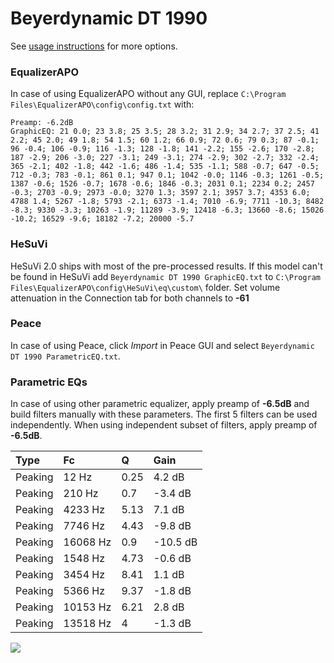 # Beyerdynamic DT 1990
See [usage instructions](https://github.com/jaakkopasanen/AutoEq#usage) for more options.

### EqualizerAPO
In case of using EqualizerAPO without any GUI, replace `C:\Program Files\EqualizerAPO\config\config.txt`
with:
```
Preamp: -6.2dB
GraphicEQ: 21 0.0; 23 3.8; 25 3.5; 28 3.2; 31 2.9; 34 2.7; 37 2.5; 41 2.2; 45 2.0; 49 1.8; 54 1.5; 60 1.2; 66 0.9; 72 0.6; 79 0.3; 87 -0.1; 96 -0.4; 106 -0.9; 116 -1.3; 128 -1.8; 141 -2.2; 155 -2.6; 170 -2.8; 187 -2.9; 206 -3.0; 227 -3.1; 249 -3.1; 274 -2.9; 302 -2.7; 332 -2.4; 365 -2.1; 402 -1.8; 442 -1.6; 486 -1.4; 535 -1.1; 588 -0.7; 647 -0.5; 712 -0.3; 783 -0.1; 861 0.1; 947 0.1; 1042 -0.0; 1146 -0.3; 1261 -0.5; 1387 -0.6; 1526 -0.7; 1678 -0.6; 1846 -0.3; 2031 0.1; 2234 0.2; 2457 -0.3; 2703 -0.9; 2973 -0.0; 3270 1.3; 3597 2.1; 3957 3.7; 4353 6.0; 4788 1.4; 5267 -1.8; 5793 -2.1; 6373 -1.4; 7010 -6.9; 7711 -10.3; 8482 -8.3; 9330 -3.3; 10263 -1.9; 11289 -3.9; 12418 -6.3; 13660 -8.6; 15026 -10.2; 16529 -9.6; 18182 -7.2; 20000 -5.7
```

### HeSuVi
HeSuVi 2.0 ships with most of the pre-processed results. If this model can't be found in HeSuVi add
`Beyerdynamic DT 1990 GraphicEQ.txt` to `C:\Program Files\EqualizerAPO\config\HeSuVi\eq\custom\` folder.
Set volume attenuation in the Connection tab for both channels to **-61**

### Peace
In case of using Peace, click *Import* in Peace GUI and select `Beyerdynamic DT 1990 ParametricEQ.txt`.

### Parametric EQs
In case of using other parametric equalizer, apply preamp of **-6.5dB** and build filters manually
with these parameters. The first 5 filters can be used independently.
When using independent subset of filters, apply preamp of **-6.5dB**.

| Type    | Fc       |    Q | Gain     |
|:--------|:---------|:-----|:---------|
| Peaking | 12 Hz    | 0.25 | 4.2 dB   |
| Peaking | 210 Hz   | 0.7  | -3.4 dB  |
| Peaking | 4233 Hz  | 5.13 | 7.1 dB   |
| Peaking | 7746 Hz  | 4.43 | -9.8 dB  |
| Peaking | 16068 Hz | 0.9  | -10.5 dB |
| Peaking | 1548 Hz  | 4.73 | -0.6 dB  |
| Peaking | 3454 Hz  | 8.41 | 1.1 dB   |
| Peaking | 5366 Hz  | 9.37 | -1.8 dB  |
| Peaking | 10153 Hz | 6.21 | 2.8 dB   |
| Peaking | 13518 Hz | 4    | -1.3 dB  |

![](https://raw.githubusercontent.com/jaakkopasanen/AutoEq/master/results/oratory1990/harman_over-ear_2018/Beyerdynamic%20DT%201990/Beyerdynamic%20DT%201990.png)